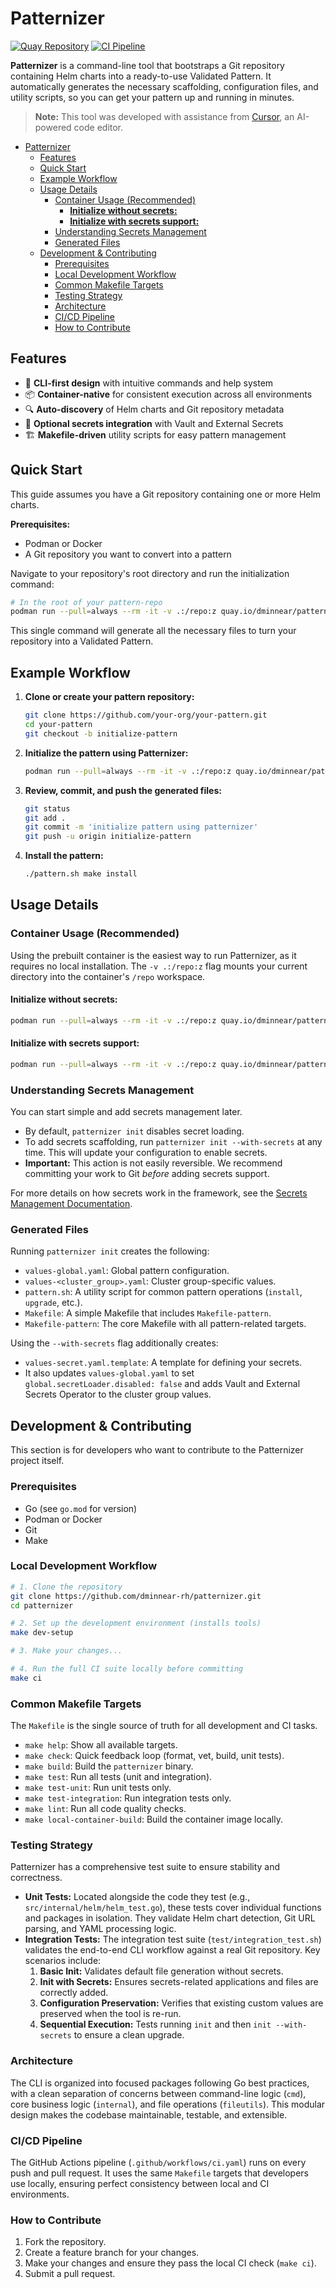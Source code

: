 # Patternizer

[![Quay Repository](https://img.shields.io/badge/Quay.io-patternizer-blue?logo=quay)](https://quay.io/repository/dminnear/patternizer)
[![CI Pipeline](https://github.com/dminnear-rh/patternizer/actions/workflows/ci.yaml/badge.svg?branch=main)](https://github.com/dminnear-rh/patternizer/actions/workflows/ci.yaml)

**Patternizer** is a command-line tool that bootstraps a Git repository containing Helm charts into a ready-to-use Validated Pattern. It automatically generates the necessary scaffolding, configuration files, and utility scripts, so you can get your pattern up and running in minutes.

> **Note:** This tool was developed with assistance from [Cursor](https://cursor.sh), an AI-powered code editor.

- [Patternizer](#patternizer)
  - [Features](#features)
  - [Quick Start](#quick-start)
  - [Example Workflow](#example-workflow)
  - [Usage Details](#usage-details)
    - [Container Usage (Recommended)](#container-usage-recommended)
      - [**Initialize without secrets:**](#initialize-without-secrets)
      - [**Initialize with secrets support:**](#initialize-with-secrets-support)
    - [Understanding Secrets Management](#understanding-secrets-management)
    - [Generated Files](#generated-files)
  - [Development \& Contributing](#development--contributing)
    - [Prerequisites](#prerequisites)
    - [Local Development Workflow](#local-development-workflow)
    - [Common Makefile Targets](#common-makefile-targets)
    - [Testing Strategy](#testing-strategy)
    - [Architecture](#architecture)
    - [CI/CD Pipeline](#cicd-pipeline)
    - [How to Contribute](#how-to-contribute)

## Features

  - 🚀 **CLI-first design** with intuitive commands and help system
  - 📦 **Container-native** for consistent execution across all environments
  - 🔍 **Auto-discovery** of Helm charts and Git repository metadata
  - 🔐 **Optional secrets integration** with Vault and External Secrets
  - 🏗️ **Makefile-driven** utility scripts for easy pattern management

## Quick Start

This guide assumes you have a Git repository containing one or more Helm charts.

**Prerequisites:**

  * Podman or Docker
  * A Git repository you want to convert into a pattern

Navigate to your repository's root directory and run the initialization command:

```bash
# In the root of your pattern-repo
podman run --pull=always --rm -it -v .:/repo:z quay.io/dminnear/patternizer init
```

This single command will generate all the necessary files to turn your repository into a Validated Pattern.

## Example Workflow

1.  **Clone or create your pattern repository:**

    ```bash
    git clone https://github.com/your-org/your-pattern.git
    cd your-pattern
    git checkout -b initialize-pattern
    ```

2.  **Initialize the pattern using Patternizer:**

    ```bash
    podman run --pull=always --rm -it -v .:/repo:z quay.io/dminnear/patternizer init
    ```

3.  **Review, commit, and push the generated files:**

    ```bash
    git status
    git add .
    git commit -m 'initialize pattern using patternizer'
    git push -u origin initialize-pattern
    ```

4.  **Install the pattern:**

    ```bash
    ./pattern.sh make install
    ```

## Usage Details

### Container Usage (Recommended)

Using the prebuilt container is the easiest way to run Patternizer, as it requires no local installation. The `-v .:/repo:z` flag mounts your current directory into the container's `/repo` workspace.

#### **Initialize without secrets:**

```bash
podman run --pull=always --rm -it -v .:/repo:z quay.io/dminnear/patternizer init
```

#### **Initialize with secrets support:**

```bash
podman run --pull=always --rm -it -v .:/repo:z quay.io/dminnear/patternizer init --with-secrets
```

### Understanding Secrets Management

You can start simple and add secrets management later.

  * By default, `patternizer init` disables secret loading.
  * To add secrets scaffolding, run `patternizer init --with-secrets` at any time. This will update your configuration to enable secrets.
  * **Important:** This action is not easily reversible. We recommend committing your work to Git *before* adding secrets support.

For more details on how secrets work in the framework, see the [Secrets Management Documentation](https://validatedpatterns.io/learn/secrets-management-in-the-validated-patterns-framework/).

### Generated Files

Running `patternizer init` creates the following:

  * `values-global.yaml`: Global pattern configuration.
  * `values-<cluster_group>.yaml`: Cluster group-specific values.
  * `pattern.sh`: A utility script for common pattern operations (`install`, `upgrade`, etc.).
  * `Makefile`: A simple Makefile that includes `Makefile-pattern`.
  * `Makefile-pattern`: The core Makefile with all pattern-related targets.

Using the `--with-secrets` flag additionally creates:

  * `values-secret.yaml.template`: A template for defining your secrets.
  * It also updates `values-global.yaml` to set `global.secretLoader.disabled: false` and adds Vault and External Secrets Operator to the cluster group values.

## Development & Contributing

This section is for developers who want to contribute to the Patternizer project itself.

### Prerequisites

  * Go (see `go.mod` for version)
  * Podman or Docker
  * Git
  * Make

### Local Development Workflow

```bash
# 1. Clone the repository
git clone https://github.com/dminnear-rh/patternizer.git
cd patternizer

# 2. Set up the development environment (installs tools)
make dev-setup

# 3. Make your changes...

# 4. Run the full CI suite locally before committing
make ci
```

### Common Makefile Targets

The `Makefile` is the single source of truth for all development and CI tasks.

  * `make help`: Show all available targets.
  * `make check`: Quick feedback loop (format, vet, build, unit tests).
  * `make build`: Build the `patternizer` binary.
  * `make test`: Run all tests (unit and integration).
  * `make test-unit`: Run unit tests only.
  * `make test-integration`: Run integration tests only.
  * `make lint`: Run all code quality checks.
  * `make local-container-build`: Build the container image locally.

### Testing Strategy

Patternizer has a comprehensive test suite to ensure stability and correctness.

  * **Unit Tests:** Located alongside the code they test (e.g., `src/internal/helm/helm_test.go`), these tests cover individual functions and packages in isolation. They validate Helm chart detection, Git URL parsing, and YAML processing logic.
  * **Integration Tests:** The integration test suite (`test/integration_test.sh`) validates the end-to-end CLI workflow against a real Git repository. Key scenarios include:
    1.  **Basic Init:** Validates default file generation without secrets.
    2.  **Init with Secrets:** Ensures secrets-related applications and files are correctly added.
    3.  **Configuration Preservation:** Verifies that existing custom values are preserved when the tool is re-run.
    4.  **Sequential Execution:** Tests running `init` and then `init --with-secrets` to ensure a clean upgrade.

### Architecture

The CLI is organized into focused packages following Go best practices, with a clean separation of concerns between command-line logic (`cmd`), core business logic (`internal`), and file operations (`fileutils`). This modular design makes the codebase maintainable, testable, and extensible.

### CI/CD Pipeline

The GitHub Actions pipeline (`.github/workflows/ci.yaml`) runs on every push and pull request. It uses the same `Makefile` targets that developers use locally, ensuring perfect consistency between local and CI environments.

### How to Contribute

1.  Fork the repository.
2.  Create a feature branch for your changes.
3.  Make your changes and ensure they pass the local CI check (`make ci`).
4.  Submit a pull request.
